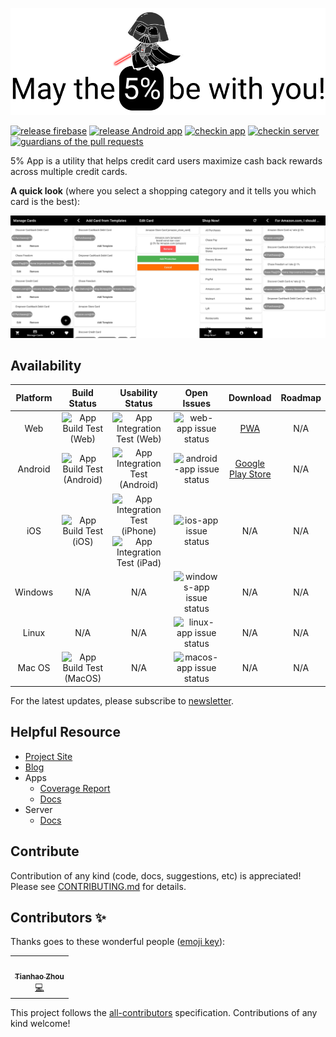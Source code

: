 ![logo](https://raw.githubusercontent.com/tianhaoz95/iwfp/master/assets/medium_banner.png)

[![release firebase](https://github.com/tianhaoz95/iwfp/workflows/release%20firebase/badge.svg)](https://github.com/tianhaoz95/iwfp/actions?query=workflow%3A%22release+firebase%22)
[![release Android app](https://github.com/tianhaoz95/iwfp/workflows/release%20Android%20app/badge.svg)](https://github.com/tianhaoz95/iwfp/actions?query=workflow%3A%22release+Android+app%22)
[![checkin app](https://github.com/tianhaoz95/iwfp/workflows/checkin%20app/badge.svg)](https://github.com/tianhaoz95/iwfp/actions?query=workflow%3A%22checkin+app%22)
[![checkin server](https://github.com/tianhaoz95/iwfp/workflows/checkin%20server/badge.svg)](https://github.com/tianhaoz95/iwfp/actions?query=workflow%3A%22checkin+server%22)
[![guardians of the pull requests](https://github.com/tianhaoz95/iwfp/workflows/guardians%20of%20the%20pull%20requests/badge.svg)](https://github.com/tianhaoz95/iwfp/actions?query=workflow%3A%22guardians+of+the+pull+requests%22)

5% App is a utility that helps credit card users maximize cash back rewards across multiple credit cards.

**A quick look** (where you select a shopping category and it tells you which card is the best):

![App Screenshots](./assets/app_screenshots.png)

## Availability

| Platform | Build Status | Usability Status | Open Issues | Download | Roadmap |
|:--------:|:------------:|:----------------:|:-----------:|:--------:|:-------:|
| Web | ![App Build Test (Web)](https://github.com/tianhaoz95/iwfp/workflows/App%20Build%20Test%20(Web)/badge.svg) | ![App Integration Test (Web)](https://github.com/tianhaoz95/iwfp/workflows/App%20Integration%20Test%20(Web)/badge.svg) | ![web-app issue status](https://img.shields.io/github/issues/tianhaoz95/iwfp/web-app) | [PWA](https://iwfpapp.web.app/) | N/A |
| Android | ![App Build Test (Android)](https://github.com/tianhaoz95/iwfp/workflows/App%20Build%20Test%20(Android)/badge.svg) | ![App Integration Test (Android)](https://github.com/tianhaoz95/iwfp/workflows/App%20Integration%20Test%20(Android)/badge.svg) | ![android-app issue status](https://img.shields.io/github/issues/tianhaoz95/iwfp/android-app) | [Google Play Store](https://play.google.com/store/apps/details?id=com.jacksonz.iwfpapp&hl=en_US) | N/A |
| iOS | ![App Build Test (iOS)](https://github.com/tianhaoz95/iwfp/workflows/App%20Build%20Test%20(iOS)/badge.svg) | ![App Integration Test (iPhone)](https://github.com/tianhaoz95/iwfp/workflows/App%20Integration%20Test%20(iPhone)/badge.svg) ![App Integration Test (iPad)](https://github.com/tianhaoz95/iwfp/workflows/App%20Integration%20Test%20(iPad)/badge.svg) | ![ios-app issue status](https://img.shields.io/github/issues/tianhaoz95/iwfp/ios-app) | N/A | N/A |
| Windows | N/A | N/A | ![windows-app issue status](https://img.shields.io/github/issues/tianhaoz95/iwfp/windows-app) | N/A | N/A |
| Linux | N/A | N/A | ![linux-app issue status](https://img.shields.io/github/issues/tianhaoz95/iwfp/linux-app) | N/A | N/A |
| Mac OS | ![App Build Test (MacOS)](https://github.com/tianhaoz95/iwfp/workflows/App%20Build%20Test%20(MacOS)/badge.svg) | N/A | ![macos-app issue status](https://img.shields.io/github/issues/tianhaoz95/iwfp/macos-app) | N/A | N/A |

For the latest updates, please subscribe to [newsletter](https://jacksonz.substack.com).

## Helpful Resource

- [Project Site](https://iwfp-project.web.app/)
- [Blog](https://medium.com/i-want-5)
- Apps
  - [Coverage Report](https://iwfp-app-cov.web.app/)
  - [Docs](https://iwfp-app-docs.web.app/)
- Server
  - [Docs](https://iwfp-server-docs.web.app/)

## Contribute

Contribution of any kind (code, docs, suggestions, etc) is appreciated! Please see [CONTRIBUTING.md](./CONTRIBUTING.md) for details.

<!-- The end of editable README, the rest is generated by all-contributors -->

<!-- Please do not edit content below this line -->

## Contributors ✨

Thanks goes to these wonderful people ([emoji key](https://allcontributors.org/docs/en/emoji-key)):

<!-- ALL-CONTRIBUTORS-LIST:START - Do not remove or modify this section -->
<!-- prettier-ignore-start -->
<!-- markdownlint-disable -->
<table>
  <tr>
    <td align="center"><a href="http://tianhaoz.com"><img src="https://avatars3.githubusercontent.com/u/16887772?v=4" width="100px;" alt=""/><br /><sub><b>Tianhao Zhou</b></sub></a><br /><a href="https://github.com/tianhaoz95/iwfp/commits?author=tianhaoz95" title="Code">💻</a></td>
  </tr>
</table>

<!-- markdownlint-enable -->
<!-- prettier-ignore-end -->

<!-- ALL-CONTRIBUTORS-LIST:END -->

This project follows the [all-contributors](https://github.com/all-contributors/all-contributors) specification. Contributions of any kind welcome!
